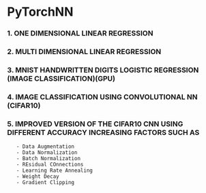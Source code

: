 # PyTorchNN
### 1. ONE DIMENSIONAL LINEAR REGRESSION
### 2. MULTI DIMENSIONAL LINEAR REGRESSION
### 3. MNIST HANDWRITTEN DIGITS LOGISTIC REGRESSION (IMAGE CLASSIFICATION)(GPU)
### 4. IMAGE CLASSIFICATION USING CONVOLUTIONAL NN (CIFAR10)
### 5. IMPROVED VERSION OF THE CIFAR10 CNN USING DIFFERENT ACCURACY INCREASING FACTORS SUCH AS
       - Data Augmentation
       - Data Normalization
       - Batch Normalization
       - REsidual COnnections
       - Learning Rate Annealing
       - Weight Decay
       - Gradient Clipping
